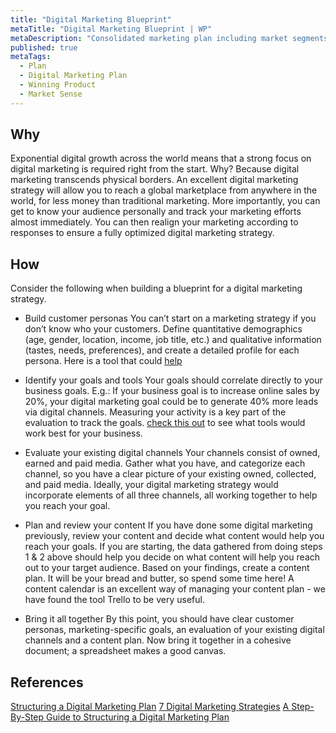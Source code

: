 ```yaml
---
title: "Digital Marketing Blueprint"
metaTitle: "Digital Marketing Blueprint | WP"
metaDescription: "Consolidated marketing plan including market segments, key messages, channels, lead capture, nurture, convert, up sale, referrals."
published: true
metaTags:
  - Plan
  - Digital Marketing Plan
  - Winning Product
  - Market Sense
---
```



## Why
Exponential digital growth across the world means that a strong focus on digital marketing is required right from the start. Why? Because digital marketing transcends physical borders. An excellent digital marketing strategy will allow you to reach a global marketplace from anywhere in the world, for less money than traditional marketing. More importantly, you can get to know your audience personally and track your marketing efforts almost immediately. You can then realign your marketing according to responses to ensure a fully optimized digital marketing strategy.


## How
Consider the following when building a blueprint for a digital marketing strategy.

- Build customer personas
You can’t start on a marketing strategy if you don’t know who your customers.  Define quantitative demographics (age, gender, location, income, job title, etc.) and qualitative information (tastes, needs, preferences), and create a detailed profile for each persona. Here is a tool that could [help](https://blog.hubspot.com/marketing/create-buyer-persona-makemypersona)

- Identify your goals and tools
Your goals should correlate directly to your business goals. E.g.: If your business goal is to increase online sales by 20%, your digital marketing goal could be to generate 40% more leads via digital channels. Measuring your activity is a key part of the evaluation to track the goals. [check this out](https://blog.splitpixel.co.uk/seven-best-tools-measuring-success-digital-plan) to see what tools would work best for your business.

- Evaluate your existing digital channels
Your channels consist of owned, earned and paid media. Gather what you have, and categorize each channel, so you have a clear picture of your existing owned, collected, and paid media. Ideally, your digital marketing strategy would incorporate elements of all three channels, all working together to help you reach your goal.

- Plan and review your content
If you have done some digital marketing previously, review your content and decide what content would help you reach your goals. If you are starting, the data gathered from doing steps 1 & 2 above should help you decide on what content will help you reach out to your target audience. Based on your findings, create a content plan. It will be your bread and butter, so spend some time here! A content calendar is an excellent way of managing your content plan - we have found the tool Trello to be very useful.

- Bring it all together
By this point, you should have clear customer personas, marketing-specific goals, an evaluation of your existing digital channels and a content plan. Now bring it together in a cohesive document; a spreadsheet makes a good canvas.


## References
[Structuring a Digital Marketing Plan](https://www.wearemarketing.com/blog/a-step-by-step-guide-to-structuring-a-digital-marketing-plan.html)
[7 Digital Marketing Strategies](https://blog.hubspot.com/marketing/digital-strategy-guide)
[A Step-By-Step Guide to Structuring a Digital Marketing Plan](https://www.wearemarketing.com/blog/a-step-by-step-guide-to-structuring-a-digital-marketing-plan.html)
